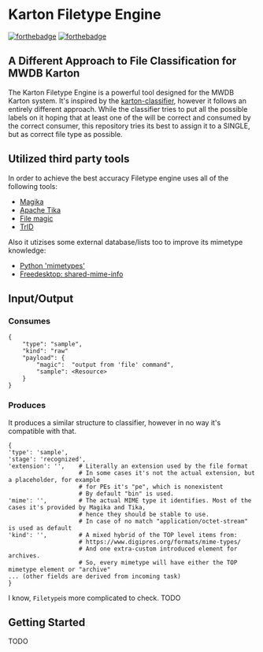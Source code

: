 # Karton Filetype Engine

[![forthebadge](https://forthebadge.com/images/badges/made-with-python.svg)](https://forthebadge.com)
[![forthebadge](http://forthebadge.com/images/badges/built-with-love.svg)](https://forthebadge.com)

## A Different Approach to File Classification for MWDB Karton

The Karton Filetype Engine is a powerful tool designed for the MWDB Karton system. It's inspired by the [karton-classifier](https://github.com/CERT-Polska/karton-classifier), however it follows an entirely different approach. While the classifier tries to put all the possible labels on it hoping that at least one of the will be correct and consumed by the correct consumer, this repository tries its best to assign it to a SINGLE, but as correct file type as possible.

## Utilized third party tools

In order to achieve the best accuracy Filetype engine uses all of the following tools:

- [Magika](https://github.com/google/magika)
- [Apache Tika](https://tika.apache.org/)
- [File magic](https://linux.die.net/man/5/magic)
- [TrID](https://mark0.net/soft-trid-e.html)

Also it utizises some external database/lists too to improve its mimetype knowledge:

- [Python 'mimetypes'](https://docs.python.org/3/library/mimetypes.html)
- [Freedesktop: shared-mime-info](https://wiki.freedesktop.org/www/Software/shared-mime-info/)

## Input/Output

### Consumes

    {
        "type": "sample",
        "kind": "raw"
        "payload": {
            "magic":  "output from 'file' command",
            "sample": <Resource>
        }
    }

### Produces

It produces a similar structure to classifier, however in no way it's compatible with that.

    {
    'type': 'sample',
    'stage': 'recognized',
    'extension': '',    # Literally an extension used by the file format
                        # In some cases it's not the actual extension, but a placeholder, for example
                        # for PEs it's "pe", which is nonexistent
                        # By default "bin" is used.
    'mime': '',         # The actual MIME type it identifies. Most of the cases it's provided by Magika and Tika,
                        # hence they should be stable to use.
                        # In case of no match "application/octet-stream" is used as default
    'kind': '',         # A mixed hybrid of the TOP level items from:
                        # https://www.digipres.org/formats/mime-types/
                        # And one extra-custom introduced element for archives.
                        # So, every mimetype will have either the TOP mimetype element or "archive"
    ... (other fields are derived from incoming task)
    }

I know, `Filetype`is more complicated to check. TODO

## Getting Started

TODO
